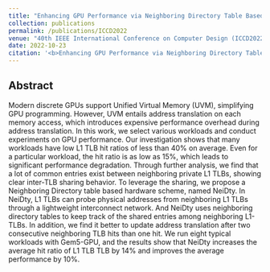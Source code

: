 ```yaml
---
title: "Enhancing GPU Performance via Neighboring Directory Table Based Inter-TLB Sharing"
collection: publications
permalink: /publications/ICCD2022
venue: "40th IEEE International Conference on Computer Design (ICCD2022)"
date: 2022-10-23
citation: '<b>Enhancing GPU Performance via Neighboring Directory Table Based Inter-TLB Sharing</b>. Yajuan Du, Mingyang Liu, Yuqi Yang, <b>Mingzhe Zhang</b> and Xulong Tang. <i>40th IEEE International Conference on Computer Design</i>. <b>ICCD 2022</b>.'
---
```


## Abstract
Modern discrete GPUs support Unified Virtual Memory (UVM), simplifying GPU programming. However, UVM entails address translation on each memory access, which introduces expensive performance overhead during address translation. In this work, we select various workloads and conduct experiments on GPU performance. Our investigation shows that many workloads have low L1 TLB hit ratios of less than 40% on average. Even for a particular workload, the hit ratio is as low as 15%, which leads to significant performance degradation. Through further analysis, we find that a lot of common entries exist between neighboring private L1 TLBs, showing clear inter-TLB sharing behavior. To leverage the sharing, we propose a Neighboring Directory table based hardware scheme, named NeiDty. In NeiDty, L1 TLBs can probe physical addresses from neighboring L1 TLBs through a lightweight interconnect network. And NeiDty uses neighboring directory tables to keep track of the shared entries among neighboring L1-TLBs. In addition, we find it better to update address translation after two consecutive neighboring TLB hits than one hit. We run eight typical workloads with Gem5-GPU, and the results show that NeiDty increases the average hit ratio of L1 TLB TLB by 14% and improves the average performance by 10%.
